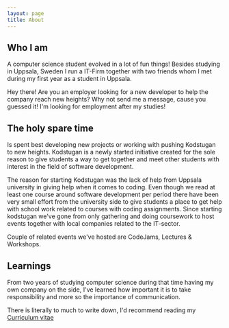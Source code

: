 ```yaml
---
layout: page
title: About
---
```


## Who I am

A computer science student evolved in a lot of fun things! Besides studying in Uppsala, Sweden I run a IT-Firm together with two friends whom I met during my first year as a student in Uppsala.

<p class="message">
  Hey there! Are you an employer looking for a new developer to help the company reach new heights? Why not send me a message, cause you guessed it! I'm looking for employment after my studies!
</p>

## The holy spare time

Is spent best developing new projects or working with pushing Kodstugan to new heights. Kodstugan is a newly started initiative created for the sole reason to give students a way to get together and meet other students with interest in the field of software development.

The reason for starting Kodstugan was the lack of help from Uppsala university in giving help when it comes to coding. Even though we read at least one course around software development per period there have been very small effort from the university side to give students a place to get help with school work related to courses with coding assignments.
Since starting kodstugan we've gone from only gathering and doing coursework to host events together with local companies related to the IT-sector.

Couple of related events we've hosted are CodeJams, Lectures & Workshops.

## Learnings

From two years of studying computer science during that time having my own company on the side, I've learned how important it is to take responsibility and more so the importance of communication.

There is literally to much to write down, I'd recommend reading my [Curriculum vitae](http://skurken.se/CV)

